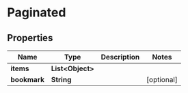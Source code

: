 

# Paginated

## Properties

Name | Type | Description | Notes
------------ | ------------- | ------------- | -------------
**items** | **List&lt;Object&gt;** |  | 
**bookmark** | **String** |  |  [optional]




